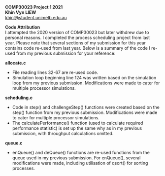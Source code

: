 **COMP30023 Project 1 2021**  
**Khin Vyn LIEW**  
khinl@student.unimelb.edu.au

**Code Attribution**  
I attempted the 2020 version of COMP30023 but later withdrew due to personal reasons. I completed the process scheduling project from last year. Please note that several sections of my submission for this year contains code re-used from last year. Below is a summary of the code I re-used from my previous submission for your reference:  

**allocate.c**
- File reading lines 32-67 are re-used code.
- Simulation loop beginning line 124 was written based on the simulation loop from my previous submission. Modifications were made to cater for multiple processor simulations.

**scheduling.c**
- Code in step() and challengeStep() functions were created based on the step() function from my previous submission. Modifications were made to cater for multiple processor simulations.  
- The calculatePerformance() function (used to calculate required performance statistic) is set up the same why as in my previous submission, with throughput calculations omitted.

**queue.c**
- enQueue() and deQueue() functions are re-used functions from the queue used in my previous submission. For enQueue(), several modifications were made, including utilisation of qsort() for sorting processes.